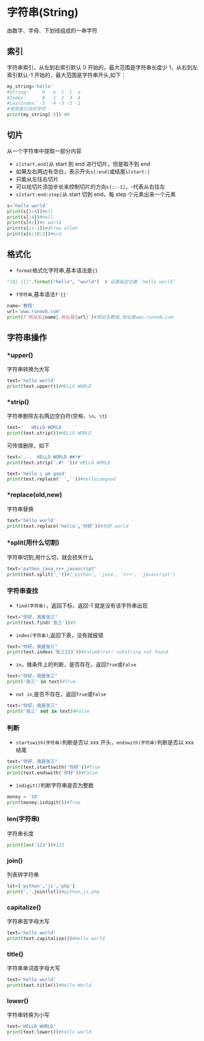 # 字符串(String)

由数字、字母、下划线组成的一串字符

## 索引

字符串索引，从左到右索引默认 0 开始的，最大范围是字符串长度少 1，从右到左索引默认-1 开始的，最大范围是字符串开头,如下：

```python
my_string='hello'
#String:     H   e  l  l  o
#Index:      0   1  2  3  4
#LastIndex: -5  -4 -3 -2 -1
#使用索引访问字符
print(my_string[-5]) #H
```

## 切片

从一个字符串中提取一部分内容

- `s[start,end]`从 start 到 end 进行切片，但是取不到 end
- 如果左右两边有空白，表示开头`s[:end]`或结尾`s[start:]`
- 只能从左往右切片
- 可以给切片添加步长来控制切片的方向`s[::-1]`，-代表从右往左
- `s[start:end:step]`从 start 切到 end，每 step 个元素出来一个元素

```python
s='hello world'
print(s[1:4])#ell
print(s[:4])#hell
print(s[4:])#o world
print(s[::-1])#dlrow olleh
print(s[6:10:2])#wrd
```

## 格式化

- `format`格式化字符串,基本语法是`{}`

```python
"{0} {1}".format("hello", "world")  # 设置指定位置 'hello world'
```

- `f字符串`,基本语法`f'{}'`

```python
name='教程'
url='www.runoob.com'
print(f'网站名{name},地址是{url}')#网站名教程,地址是www.runoob.com
```

## 字符串操作

### \*upper()

字符串转换为大写

```python
text='hello world'
print(text.upper())#HELLO WORLD
```

### \*strip()

字符串删除左右两边空白符(空格、`\n`、`\t`)

```python
text='   HELLO WORLD     '
print(text.strip())#HELLO WORLD
```

可传值删除，如下

```python
text='...  HELLO WORLD ##!#'
print(text.strip('.#! '))# HELLO WORLD

text='hello i am good'
print(text.replace(' ',''))#helloiamgood
```

### \*replace(old,new)

字符串替换

```python
text='hello world'
print(text.replace('hello','你好'))#你好 world
```

### \*split(用什么切割)

字符串切割,用什么切，就会损失什么

```python
text='python_java_c++_javascript'
print(text.split('_'))#['python', 'java', 'c++', 'javascript']
```

### 字符串查找

- `find(字符串)`，返回下标，返回-1 就是没有该字符串出现

```python
text="你好，我是张三"
print(text.find('张三'))#5
```

- `index(字符串)`,返回下表，没有就报错

```python
text="你好，我是张三"
print(text.index('张三123'))#ValueError: substring not found
```

- `in`，做条件上的判断，是否存在，返回`True`或`False`

```python
text="你好，我是张三"
print('张三' in text)#True
```

- `not in`,是否不存在，返回`True`或`False`

```python
text="你好，我是张三"
print('张三' not in text)#False
```

### 判断

- `startswith(字符串)`判断是否以 xxx 开头，`endswith(字符串)`判断是否以 xxx 结尾

```python
text="你好，我是张三"
print(text.startswith('你好'))#True
print(text.endswith('你好'))#False
```

- `isdigit()`判断字符串是否为整数

```python
money = '10'
print(money.isdigit())#True
```

### len(字符串)

字符串长度

```python
print(len('123'))#123
```

### join()

列表转字符串

```python
lst=['python','js','php']
print(','.join(lst))#python,js,php
```

### capitalize()

字符串首字母大写

```python
text='hello world'
print(text.capitalize())#Hello world
```

### title()

字符串单词首字母大写

```python
text='hello world'
print(text.title())#Hello World
```

### lower()

字符串转换为小写

```python
text='HELLO WORLD'
print(text.lower())#hello world
```
